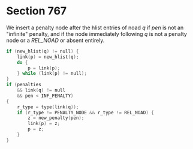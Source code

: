 # Section 767

We insert a penalty node after the hlist entries of noad *q* if *pen* is not an "infinite" penalty, and if the node immediately following *q* is not a penalty node or a *REL_NOAD* or absent entirely.

```c << Append any |new_hlist| entries for |q|, and any appropriate penalties >>=
if (new_hlist(q) != null) {
    link(p) = new_hlist(q);
    do {
        p = link(p);
    } while (link(p) != null);
}
if (penalties
    && link(q) != null
    && pen < INF_PENALTY)
{
    r_type = type(link(q));
    if (r_type != PENALTY_NODE && r_type != REL_NOAD) {
        z = new_penalty(pen);
        link(p) = z;
        p = z;
    }
}
```
